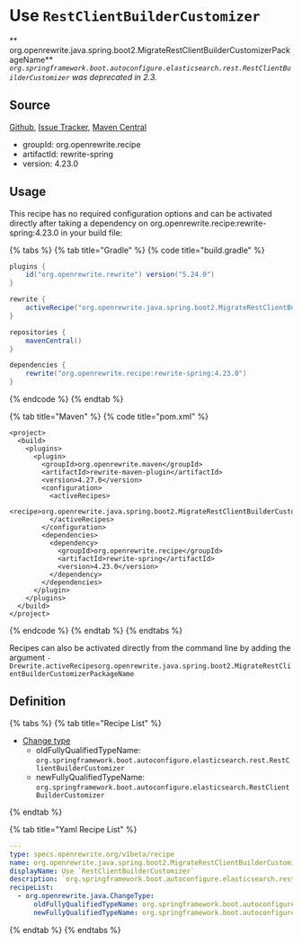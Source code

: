 # Use `RestClientBuilderCustomizer`

** org.openrewrite.java.spring.boot2.MigrateRestClientBuilderCustomizerPackageName**
_`org.springframework.boot.autoconfigure.elasticsearch.rest.RestClientBuilderCustomizer` was deprecated in 2.3._

## Source

[Github](https://github.com/openrewrite/rewrite-spring), [Issue Tracker](https://github.com/openrewrite/rewrite-spring/issues), [Maven Central](https://search.maven.org/artifact/org.openrewrite.recipe/rewrite-spring/4.23.0/jar)

* groupId: org.openrewrite.recipe
* artifactId: rewrite-spring
* version: 4.23.0


## Usage

This recipe has no required configuration options and can be activated directly after taking a dependency on org.openrewrite.recipe:rewrite-spring:4.23.0 in your build file:

{% tabs %}
{% tab title="Gradle" %}
{% code title="build.gradle" %}
```groovy
plugins {
    id("org.openrewrite.rewrite") version("5.24.0")
}

rewrite {
    activeRecipe("org.openrewrite.java.spring.boot2.MigrateRestClientBuilderCustomizerPackageName")
}

repositories {
    mavenCentral()
}

dependencies {
    rewrite("org.openrewrite.recipe:rewrite-spring:4.23.0")
}
```
{% endcode %}
{% endtab %}

{% tab title="Maven" %}
{% code title="pom.xml" %}
```markup
<project>
  <build>
    <plugins>
      <plugin>
        <groupId>org.openrewrite.maven</groupId>
        <artifactId>rewrite-maven-plugin</artifactId>
        <version>4.27.0</version>
        <configuration>
          <activeRecipes>
            <recipe>org.openrewrite.java.spring.boot2.MigrateRestClientBuilderCustomizerPackageName</recipe>
          </activeRecipes>
        </configuration>
        <dependencies>
          <dependency>
            <groupId>org.openrewrite.recipe</groupId>
            <artifactId>rewrite-spring</artifactId>
            <version>4.23.0</version>
          </dependency>
        </dependencies>
      </plugin>
    </plugins>
  </build>
</project>
```
{% endcode %}
{% endtab %}
{% endtabs %}

Recipes can also be activated directly from the command line by adding the argument `-Drewrite.activeRecipesorg.openrewrite.java.spring.boot2.MigrateRestClientBuilderCustomizerPackageName`

## Definition

{% tabs %}
{% tab title="Recipe List" %}
* [Change type](../../../java/changetype.md)
  * oldFullyQualifiedTypeName: `org.springframework.boot.autoconfigure.elasticsearch.rest.RestClientBuilderCustomizer`
  * newFullyQualifiedTypeName: `org.springframework.boot.autoconfigure.elasticsearch.RestClientBuilderCustomizer`

{% endtab %}

{% tab title="Yaml Recipe List" %}
```yaml
---
type: specs.openrewrite.org/v1beta/recipe
name: org.openrewrite.java.spring.boot2.MigrateRestClientBuilderCustomizerPackageName
displayName: Use `RestClientBuilderCustomizer`
description: `org.springframework.boot.autoconfigure.elasticsearch.rest.RestClientBuilderCustomizer` was deprecated in 2.3.
recipeList:
  - org.openrewrite.java.ChangeType:
      oldFullyQualifiedTypeName: org.springframework.boot.autoconfigure.elasticsearch.rest.RestClientBuilderCustomizer
      newFullyQualifiedTypeName: org.springframework.boot.autoconfigure.elasticsearch.RestClientBuilderCustomizer

```
{% endtab %}
{% endtabs %}
